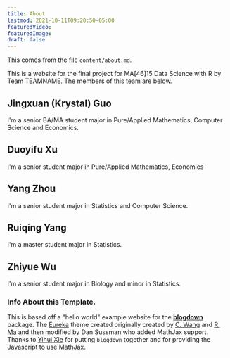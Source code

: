 ```yaml
---
title: About
lastmod: 2021-10-11T09:20:50-05:00
featuredVideo:
featuredImage:
draft: false
---
```


This comes from the file `content/about.md`.

This is a website for the final project for MA[46]15 Data Science with R by Team TEAMNAME.
The members of this team are below.


## Jingxuan (Krystal) Guo
I'm a senior BA/MA student major in Pure/Applied Mathematics, Computer Science and Economics.

## Duoyifu Xu
I'm a senior student major in Pure/Applied Mathematics, Economics

## Yang Zhou
I'm a senior student major in Statistics and Computer Science.

## Ruiqing Yang
I'm a master student major in Statistics.

## Zhiyue Wu
I'm a senior student major in Biology and minor in Statistics.

<!-- Please leave in the information below -->

### Info About this Template.

This is based off a "hello world" example website for the [**blogdown**](https://github.com/rstudio/blogdown) package. The [Eureka](https://www.wangchucheng.com/en/docs/eureka/) theme created originally created by  [C. Wang](https://www.wangchucheng.com/zh/) and [R. Ma](https://www.ruiqima.com/zh/) and then modified by Dan Sussman who added MathJax support. Thanks to [Yihui Xie](https://github.com/yihui/) for putting `blogdown` together and for providing the Javascript to use MathJax.
